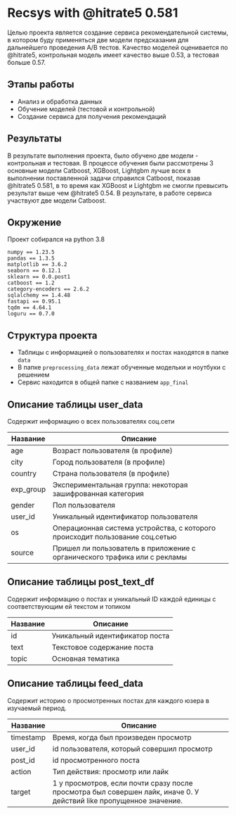 # Recsys with @hitrate5 0.581
Целью проекта является создание сервиса рекомендательной системы, в котором буду применяться две модели предсказания для дальнейшего проведения A/B тестов. Качество моделей оценивается по @hitrate5, контрольная модель имеет качество выше 0.53, а тестовая больше 0.57.

## Этапы работы
 - Анализ и обработка данных
 - Обучение моделей (тестовой и контрольной)
 - Создание сервиса для получения рекомендаций

## Результаты
В результате выполнения проекта, было обучено две модели - контрольная и тестовая. В процессе обучения были рассмотрены 3 основные модели Catboost, XGBoost, Lightgbm лучше всех в выполнении поставленной задачи справился Catboost, показав @hitrate5 0.581, в то время как XGBoost и Lightgbm не смогли превысить результат выше чем @hitrate5 0.54. В результате, в работе сервиса участвуют две модели Catboost. 

## Окружение
Проект собирался на python 3.8

```
numpy == 1.23.5
pandas == 1.3.5
matplotlib == 3.6.2
seaborn == 0.12.1
sklearn == 0.0.post1
catboost == 1.2
category-encoders == 2.6.2
sqlalchemy == 1.4.48
fastapi == 0.95.1
tqdm == 4.64.1
loguru == 0.7.0
```

## Структура проекта

 - Таблицы с информацией о пользователях и постах находятся в папке `data`
 - В папке `preprocessing_data` лежат обученные модельки и ноутбуки с решением
 - Сервис находится в общей папке с названием `app_final`

## Описание таблицы user_data

Cодержит информацию о всех пользователях соц.сети

| Название | Описание |
| ------ | ------ |
| age | Возраст пользователя (в профиле) |
| city | Город пользователя (в профиле) |
| country | Страна пользователя (в профиле) |
| exp_group | Экспериментальная группа: некоторая зашифрованная категория |
| gender | Пол пользователя |
| user_id | Уникальный идентификатор пользователя |
| os | Операционная система устройства, с которого происходит пользование соц.сетью|
|source| Пришел ли пользователь в приложение с органического трафика или с рекламы |


## Описание таблицы post_text_df

Содержит информацию о постах и уникальный ID каждой единицы с соответствующим ей текстом и топиком

| Название | Описание |
| ------ | ------ |
| id | Уникальный идентификатор поста |
| text | Текстовое содержание поста |
| topic | Основная тематика |

## Описание таблицы feed_data

Содержит историю о просмотренных постах для каждого юзера в изучаемый период.

| Название | Описание |
| ------ | ------ |
| timestamp | Время, когда был произведен просмотр |
| user_id | id пользователя, который совершил просмотр |
| post_id | id просмотренного поста |
|action| Тип действия: просмотр или лайк |
|target| 1 у просмотров, если почти сразу после просмотра был совершен лайк, иначе 0. У действий like пропущенное значение.|
